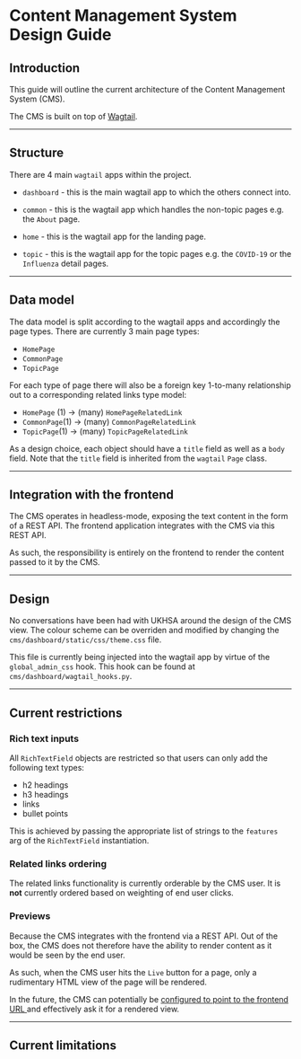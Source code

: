 # Content Management System Design Guide

## Introduction

This guide will outline the current architecture of the Content Management System (CMS).

The CMS is built on top of [Wagtail](https://docs.wagtail.org/en/stable/).

---

## Structure

There are 4 main `wagtail` apps within the project.

- `dashboard` - this is the main wagtail app to which the others connect into.

- `common` - this is the wagtail app which handles the non-topic pages e.g. the `About` page.
- `home` - this is the wagtail app for the landing page.
- `topic` - this is the wagtail app for the topic pages e.g. the `COVID-19` or the `Influenza` detail pages.

---

## Data model

The data model is split according to the wagtail apps and accordingly the page types.
There are currently 3 main page types:

- `HomePage`
- `CommonPage`
- `TopicPage`

For each type of page there will also be a foreign key 1-to-many relationship out to 
a corresponding related links type model:

- `HomePage` (1) -> (many) `HomePageRelatedLink`
- `CommonPage`(1) -> (many) `CommonPageRelatedLink`
- `TopicPage`(1) -> (many) `TopicPageRelatedLink`

As a design choice, each object should have a `title` field as well as a `body` field.
Note that the `title` field is inherited from the `wagtail` `Page` class.

---

## Integration with the frontend

The CMS operates in headless-mode, exposing the text content in the form of a REST API.
The frontend application integrates with the CMS via this REST API.

As such, the responsibility is entirely on the frontend to render the content passed to it by the CMS.

---

## Design

No conversations have been had with UKHSA around the design of the CMS view.
The colour scheme can be overriden and modified by changing the `cms/dashboard/static/css/theme.css` file.

This file is currently being injected into the wagtail app by virtue of the `global_admin_css` hook.
This hook can be found at `cms/dashboard/wagtail_hooks.py`.

---

## Current restrictions

### Rich text inputs

All `RichTextField` objects are restricted so that users can only add the following text types:
- h2 headings
- h3 headings
- links
- bullet points

This is achieved by passing the appropriate list of strings to the `features` arg of the `RichTextField` instantiation.

### Related links ordering

The related links functionality is currently orderable by the CMS user.
It is **not** currently ordered based on weighting of end user clicks.

### Previews

Because the CMS integrates with the frontend via a REST API. 
Out of the box, the CMS does not therefore have the ability to render content as it would be seen by the end user.

As such, when the CMS user hits the `Live` button for a page, only a rudimentary HTML view of the page will be rendered.

In the future, the CMS can potentially be 
[configured to point to the frontend URL ](https://github.com/torchbox/wagtail-headless-preview)
and effectively ask it for a rendered view.

---

## Current limitations
